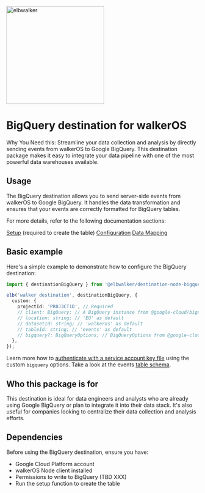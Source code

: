 <p align="left">
  <a href="https://elbwalker.com">
    <img title="elbwalker" src='https://www.elbwalker.com/elbwalker.png' width="256px"/>
  </a>
</p>

# BigQuery destination for walkerOS

Why You Need this: Streamline your data collection and analysis by directly sending events from walkerOS to Google BigQuery. This destination package makes it easy to integrate your data pipeline with one of the most powerful data warehouses available.

## Usage

The BigQuery destination allows you to send server-side events from walkerOS to Google BigQuery. It handles the data transformation and ensures that your events are correctly formatted for BigQuery tables.

For more details, refer to the following documentation sections:

[Setup]() (required to create the table)
[Configuration]()
[Data Mapping]()

## Basic example

Here's a simple example to demonstrate how to configure the BigQuery destination:

```ts
import { destinationBigQuery } from '@elbwalker/destination-node-bigquery';

elb('walker destination', destinationBigQuery, {
  custom: {
    projectId: 'PR0J3CT1D', // Required
    // client: BigQuery; // A BigQuery instance from @google-cloud/bigquery
    // location: string; // 'EU' as default
    // datasetId: string; // 'walkeros' as default
    // tableId: string; // 'events' as default
    // bigquery?: BigQueryOptions; // BigQueryOptions from @google-cloud/bigquery
  },
});
```

Learn more how to [authenticate with a service account key file](https://cloud.google.com/bigquery/docs/authentication/service-account-file) using the custom `bigquery` options.
Take a look at the events [table schema](./src/schema.ts).

## Who this package is for

This destination is ideal for data engineers and analysts who are already using Google BigQuery or plan to integrate it into their data stack. It's also useful for companies looking to centralize their data collection and analysis efforts.

## Dependencies

Before using the BigQuery destination, ensure you have:

- Google Cloud Platform account
- walkerOS Node client installed
- Permissions to write to BigQuery (TBD XXX)
- Run the setup function to create the table
